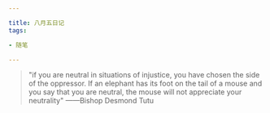 ```yaml
---

title: 八月五日记
tags:

- 随笔

---
```


> "if you are neutral in situations of injustice, you have chosen the side of the oppressor. If an elephant has its foot on the tail of a mouse and you say that you are neutral, the mouse will not appreciate your neutrality" ——Bishop Desmond Tutu


